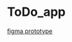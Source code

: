 # ToDo_app

[figma prototype](https://www.figma.com/proto/xF6mNyu4gMFQ9N0HVVzLU2/Untitled?node-id=1-2&p=f&m=draw&scaling=min-zoom&content-scaling=fixed&page-id=0%3A1&t=WCsGwWxpeRVuA6J3-1)
